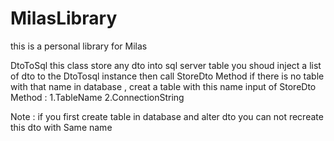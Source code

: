 # MilasLibrary
this is a personal library for Milas

DtoToSql
this class store any dto into sql server  table 
you shoud inject a list of dto to the DtoTosql instance then call StoreDto Method
if there is no  table with that name in database , creat a table with this name
input of StoreDto Method : 
  1.TableName
  2.ConnectionString
  
  Note : if you first create table in database and alter dto you can not recreate this dto with Same name 
